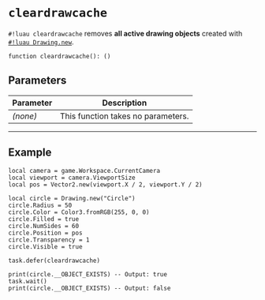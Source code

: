 # `cleardrawcache`

`#!luau cleardrawcache` removes **all active drawing objects** created with [`#!luau Drawing.new`](./Drawing.md#constructor).


```luau
function cleardrawcache(): ()
```

## Parameters

| Parameter | Description                      |
|-----------|----------------------------------|
| *(none)*  | This function takes no parameters. |

---

## Example

```luau title="Clearing all drawing objects at once" linenums="1"
local camera = game.Workspace.CurrentCamera
local viewport = camera.ViewportSize
local pos = Vector2.new(viewport.X / 2, viewport.Y / 2)

local circle = Drawing.new("Circle")
circle.Radius = 50
circle.Color = Color3.fromRGB(255, 0, 0)
circle.Filled = true
circle.NumSides = 60
circle.Position = pos
circle.Transparency = 1
circle.Visible = true

task.defer(cleardrawcache)

print(circle.__OBJECT_EXISTS) -- Output: true
task.wait()
print(circle.__OBJECT_EXISTS) -- Output: false
```
